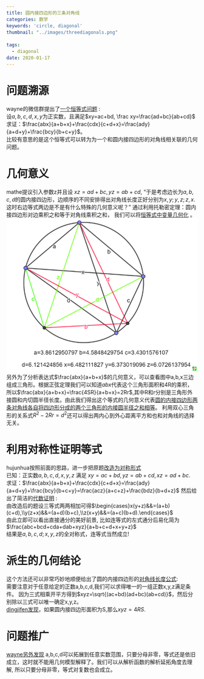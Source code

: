 ```yaml
---
title: 圆内接四边形的三条对角线
categories: 数学
keywords: 'circle, diagonal'
thumbnail: "../images/threediagonals.png"

tags:
  - diagonal
date: 2020-01-17
---
```


# 问题溯源
wayne的微信群提出了[一个恒等式问题](https://bbs.emath.ac.cn/thread-16974-1-1.html) :  
设$a,b,c,d,x,y$为正实数，且满足$xy=ac+bd, \frac xy=\frac{ad+bc}{ab+cd}$  
求证：$\frac{abx}{a+b+x}+\frac{cdx}{c+d+x}=\frac{ady}{a+d+y}+\frac{bcy}{b+c+y}$。  
比较有意思的是这个恒等式可以转为为一个和圆内接四边形的对角线相关联的几何问题。

# 几何意义

mathe提议引入参数z并且设 $xz=ad+bc, yz=ab+cd$, “于是考虑边长为$a,b,c,d$的圆内接四边形，边顺序的不同安排得出对角线长度正好分别为$x,y;y,z;z,x$. 这时右边等式两边是不是有什么特殊的几何意义呢？”
通过利用托勒密定理：圆内接四边形对边乘积之和等于对角线乘积之和， 我们可以将[恒等式中变量几何化](https://bbs.emath.ac.cn/forum.php?mod=redirect&goto=findpost&ptid=16974&pid=81547&fromuid=20) 。  
![threediagonals](../images/threediagonals.png)  
另外为了分析表达式$\frac{abx}{a+b+x}$的几何意义，可以查看图中a,b,x三边组成三角形。根据正弦定理我们可以知道$abx$代表这个三角形面积和4R的乘积，所以$\frac{abx}{a+b+x}=\frac{4SR}{a+b+x}=2Rr$,其中R和r分别是三角形外接圆和内切圆半径长度。由此我们得出这个等式的几何意义代表[圆的内接四边形两条对角线各自将四边形分成的两个三角形的内接圆半径之和相等](https://zhidao.baidu.com/question/179520048.html)。 
利用双心三角形的关系式$R^2-2Rr=d^2$还可以得出两内心到外心距离平方和也和对角线的选择无关。


# 利用对称性证明等式
hujunhua按照前面的思路，进一步把原题[改造为对称形式](https://bbs.emath.ac.cn/forum.php?mod=redirect&goto=findpost&ptid=16974&pid=81544&fromuid=20)  
已知：正实数$a,b,c,d,x,y,z$  满足 $xy=ac+bd,yz=ab+cd, xz=ad+bc$.  
求证：$\frac{abx}{a+b+x}+\frac{cdx}{c+d+x}=\frac{ady}{a+d+y}+\frac{bcy}{b+c+y}=\frac{acz}{a+c+z}+\frac{bdz}{b+d+z}$ 
然后给出了简洁的[代数证明](https://bbs.emath.ac.cn/forum.php?mod=redirect&goto=findpost&ptid=16974&pid=81545&fromuid=20) :  
由改造后的题设三等式两两相加可得$\begin{cases}x(y+z)&&=(a+b)(c+d),\\y(z+x)&&=(a+d)(b+c),\\z(x+y)&&=(a+c)(b+d).\end{cases}$  
由此立即可以看出直接通分的美好前景, 比如连等式的左式通分后易化简为  
$\frac{abc+bcd+cda+dab+xyz}{a+b+c+d+x+y+z}$  
结果是$a,b,c,d;x,y,z$的全对称式，连等式当然成立!

# 派生的几何结论
这个方法还可以非常巧妙地顺便给出了圆的内接四边形的[对角线长度公式](https://bbs.emath.ac.cn/forum.php?mod=redirect&goto=findpost&ptid=16974&pid=81549&fromuid=20):  
需要注意对于任意给定的正数a,b,c,d,我们可以求得唯一的一组正数x,y,z满足条件。
因为三式相乘开平方得到$xyz=\sqrt{(ac+bd)(ad+bc)(ab+cd)}$，然后分别除以三式可以唯一确定x,y,z。  
[dingjifen发现](https://bbs.emath.ac.cn/forum.php?mod=redirect&goto=findpost&ptid=16974&pid=82881&fromuid=20)，如果圆内接四边形面积为S,那么$xyz=4RS$.

# 问题推广
[wayne另外发现](https://bbs.emath.ac.cn/forum.php?mod=redirect&goto=findpost&ptid=16974&pid=81568&fromuid=20) a,b,c,d可以拓展到任意实数范围，只要分母非零，等式还是依旧成立，这时就不能用几何模型解释了。我们可以从解析函数的解析延拓角度去理解, 所以只要分母非零，等式对复数也会成立。


